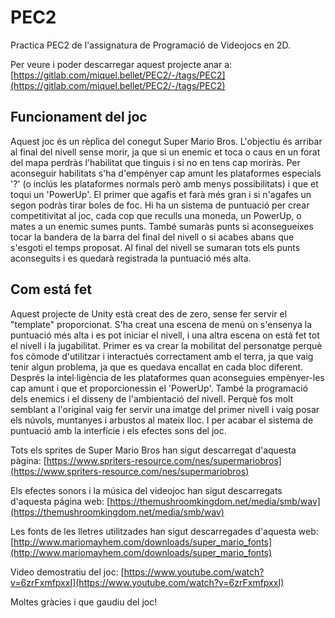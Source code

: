 # PEC2
Practica PEC2 de l'assignatura de Programació de Videojocs en 2D.

Per veure i poder descarregar aquest projecte anar a: [https://gitlab.com/miquel.bellet/PEC2/-/tags/PEC2](https://gitlab.com/miquel.bellet/PEC2/-/tags/PEC2)

## Funcionament del joc
Aquest joc és un rèplica del conegut Super Mario Bros. L'objectiu és arribar al final del nivell sense morir, ja que si un enemic et toca o caus en un forat del mapa perdràs l'habilitat que tinguis i si no en tens cap moriràs. Per aconseguir habilitats s'ha d'empènyer cap amunt les plataformes especials '?' (o inclús les plataformes normals però amb menys possibilitats) i que et toqui un 'PowerUp'. El primer que agafis et farà més gran i si n'agafes un segon podràs tirar boles de foc.
Hi ha un sistema de puntuació per crear competitivitat al joc, cada cop que reculls una moneda, un PowerUp, o mates a un enemic sumes punts. També sumaràs punts si aconsegueixes tocar la bandera de la barra del final del nivell o si acabes abans que s'esgoti el temps proposat. Al final del nivell se sumaran tots els punts aconseguits i es quedarà registrada la puntuació més alta.

## Com está fet
Aquest projecte de Unity està creat des de zero, sense fer servir el "template" proporcionat. S'ha creat una escena de menú on s'ensenya la puntuació més alta i es pot iniciar el nivell, i una altra escena on está fet tot el nivell i la jugabilitat. Primer es va crear la mobilitat del personatge perquè fos còmode d'utilitzar i interactués correctament amb el terra, ja que vaig tenir algun problema, ja que es quedava encallat en cada bloc diferent. Després la intel·ligència de les plataformes quan aconseguies empènyer-les cap amunt i que et proporcionessin el 'PowerUp'. També la programació dels enemics i el disseny de l'ambientació del nivell. Perquè fos molt semblant a l'original vaig fer servir una imatge del primer nivell i vaig posar els núvols, muntanyes i arbustos al mateix lloc. I per acabar el sistema de puntuació amb la interfície i els efectes sons del joc.

Tots els sprites de Super Mario Bros han sigut descarregat d'aquesta pàgina: [https://www.spriters-resource.com/nes/supermariobros](https://www.spriters-resource.com/nes/supermariobros)

Els efectes sonors i la música del videojoc han sigut descarregats d'aquesta página web: [https://themushroomkingdom.net/media/smb/wav](https://themushroomkingdom.net/media/smb/wav)

Les fonts de les lletres utilitzades han sigut descarregades d'aquesta web: [http://www.mariomayhem.com/downloads/super_mario_fonts](http://www.mariomayhem.com/downloads/super_mario_fonts)

Video demostratiu del joc: [https://www.youtube.com/watch?v=6zrFxmfpxxI](https://www.youtube.com/watch?v=6zrFxmfpxxI)

Moltes gràcies i que gaudiu del joc!